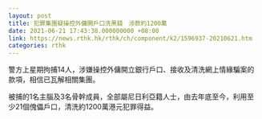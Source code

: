 ```yaml
---
layout: post
title: 犯罪集團疑操控外傭開戶口洗黑錢　涉款約1200萬
date: 2021-06-21 17:43:38.000000000 +08:00
link: https://news.rthk.hk/rthk/ch/component/k2/1596937-20210621.htm
categories: rthk
---
```


警方上星期拘捕14人，涉嫌操控外傭開立銀行戶口、接收及清洗網上情緣騙案的款項，相信已瓦解相關集團。

被捕的1名主腦及3名骨幹成員，全部屬尼日利亞籍人士，由去年底至今，利用至少21個傀儡戶口，清洗約1200萬港元犯罪得益。
